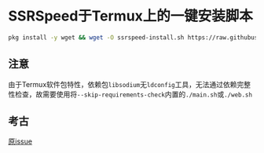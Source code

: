 # SSRSpeed于Termux上的一键安装脚本
```bash
pkg install -y wget && wget -O ssrspeed-install.sh https://raw.githubusercontent.com/w311ang/SSRSpeed-script/master/install.sh && bash ssrspeed-install.sh
```
## 注意
由于Termux软件包特性，依赖包`libsodium`无`ldconfig`工具，无法通过依赖完整性检查，故需要使用将`--skip-requirements-check`内置的`./main.sh`或`./web.sh`
## 考古
[原issue](https://github.com/NyanChanMeow/SSRSpeed/issues/108)
